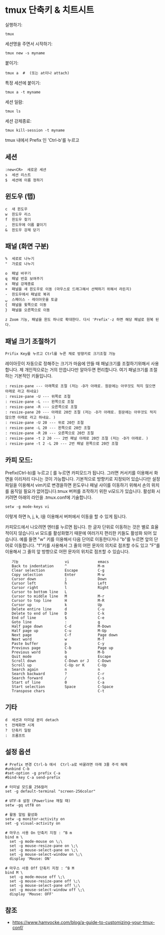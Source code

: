 # tmux 단축키 & 치트시트

실행하기:

    tmux

세션명을 주면서 시작하기:

    tmux new -s myname

붙이기:

    tmux a  #  (또는 at이나 attach)

특정 세션에 붙이기:

    tmux a -t myname

세션 일람:

    tmux ls

세션 강제종료:

    tmux kill-session -t myname

tmux 내에서 Prefix 인 'Ctrl-b'를 누르고

## 세션

    :new<CR>  새로운 세션
    s  세션 리스트
    $  세션에 이름 정하기

## 윈도우 (탭)

    c  새 윈도우
    w  윈도우 리스
    f  윈도우 찾기
    ,  윈도우에 이름 붙이기
    &  윈도우 강제 닫기

## 패널 (화면 구분)

    %  세로로 나누기
    "  가로로 나누기
    
    o  패널 바꾸기
    q  패널 번호 보여주기
    x  패널 강제종료
    +  패널을 새 윈도우로 이동 (마우스로 드래그해서 선택하기 위해서 라든지)
    -  윈도우에서 패널로 복귀
    ⍽  스페이스 - 레이아웃을 토글
    {  패널을 욎쪽으로 이동
    }  패널을 오른쪽으로 이동
    
    z Zoom 기능, 패널을 윈도 하나로 확대한다. 다시 'Prefix'-z 하면 해당 패널로 원복 된다.

## 패널 크기 조절하기
    Prifix Key를 누르고 Ctrl를 누른 채로 방향키로 크기조절 가능

레이아웃이 자동으로 정해주는 크기가 마음에 안들 때 패널크기를 조절하기위해서 사용합니다. 제 개인적으로는 거의 안씁니다만 알아두면 편리합니다. 여기 패널크기를 조절하는 기본적인 키들입니다.

    : resize-pane --- 아래쪽로 조절 (저는 -D가 아래로. 원문에는 아무것도 적지 않으면 아래로 라고 하네요)
    : resize-pane -U --- 위쪽로 조절
    : resize-pane -L --- 왼쪽으로 조절
    : resize-pane -R --- 오른쪽으로 조절
    : resize-pane 20 --- 아래로 20칸 조절 (저는 -D가 아래로. 원문에는 아무것도 적지 않으면 아래로 라고 하네요. )
    : resize-pane -U 20 --- 위로 20칸 조절
    : resize-pane -L 20 --- 왼쪽으로 20칸 조절
    : resize-pane -R 20 --- 오른쪽으로 20칸 조절
    : resize-pane -t 2 20 --- 2번 패널 아래로 20칸 조절 (저는 -D가 아래로. )
    : resize-pane -t 2 -L 20 --- 2번 패널 왼쪽으로 20칸 조절

## 카피 모드:

Prefix(Ctrl-b)를 누르고 [ 를 누르면 카피모드가 됩니다. 그러면 커서키를 이용해서 화면을 이리저리 다니는 것이 가능합니다. 기본적으로 방향키로 지정되어 있습니다만 설정 파일을 이용해서 vim키로 변경을하면 윈도우나 패널 사이를 이동하기 위해서 손의 위치를 움직일 필요가 없어집니다.tmux 버퍼를 조작하기 위한 vi모드가 있습니다. 활성화 시키려면 아래의 라인을 .tmux.conf에 기술합니다.

    setw -g mode-keys vi

이렇게 하면 h, j, k, l을 이용해서 버퍼에서 이동을 할 수 있게 됩니다.

카피모드에서 나오려면 엔터를 누르면 됩니다. 한 글자 단위로 이동하는 것은 별로 효율적이지 않습니다.vi 모드를 활성화했기 때문에 여러가지 편리한 키들도 활성화 되어 있습니다.
예를 들면 "w" 키를 이용해서 다음 단어로 이동한다거나 "b"를 누르면 앞의 단어로 이동합니다. "f"키를 사용해서 그 줄의 어떤 문자의 의치로 점프할 수도 있고 "F"를 이용해서 그 줄의 앞 방향으로 어떤 문자의 위치로 점프할 수 있습니다.

       기능                     vi             emacs
       Back to indentation     ^              M-m
       Clear selection         Escape         C-g
       Copy selection          Enter          M-w
       Cursor down             j              Down
       Cursor left             h              Left
       Cursor right            l              Right
       Cursor to bottom line   L
       Cursor to middle line   M              M-r
       Cursor to top line      H              M-R
       Cursor up               k              Up
       Delete entire line      d              C-u
       Delete to end of line   D              C-k
       End of line             $              C-e
       Goto line               :              g
       Half page down          C-d            M-Down
       Half page up            C-u            M-Up
       Next page               C-f            Page down
       Next word               w              M-f
       Paste buffer            p              C-y
       Previous page           C-b            Page up
       Previous word           b              M-b
       Quit mode               q              Escape
       Scroll down             C-Down or J    C-Down
       Scroll up               C-Up or K      C-Up
       Search again            n              n
       Search backward         ?              C-r
       Search forward          /              C-s
       Start of line           0              C-a
       Start selection         Space          C-Space
       Transpose chars                        C-t

## 기타

    d  세션과 터미널 분리 detach
    t  전체화면 시계
    ?  단축키 일람
    :  프롬프트

## 설정 옵션
    # Prefix 변경 Ctrl-b 에서  Ctrl-a로 바꿀려면 아래 3줄 주석 해제
    #unbind C-b
    #set-option -g prefix C-a
    #bind-key C-a send-prefix

    # 터미널 모드를 256컬러
    set -g default-terminal "screen-256color"

    # UTF-8 설정 (Powerline 깨질 때)
    setw -gq utf8 on
    
    # 활동 알림 활성화
    setw -g monitor-activity on
    set -g visual-activity on

    # 마우스 사용 On 단축키 지정 : ^B m
    bind m \
      set -g mode-mouse on \;\
      set -g mouse-resize-pane on \;\
      set -g mouse-select-pane on \;\
      set -g mouse-select-window on \;\
      display 'Mouse: ON'

    # 마우스 사용 Off 단축키 지정 : ^B M
    bind M \
      set -g mode-mouse off \;\
      set -g mouse-resize-pane off \;\
      set -g mouse-select-pane off \;\
      set -g mouse-select-window off \;\
      display 'Mouse: OFF'

## 참조
- https://www.hamvocke.com/blog/a-guide-to-customizing-your-tmux-conf/
